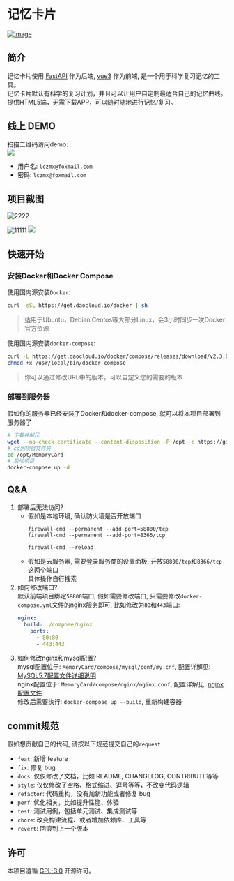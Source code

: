 # 记忆卡片

[![image](https://badgen.net/badge/license/GPL-3.0/green)](https://github.com/lczmx/MemoryCard/blob/main/LICENSE)
## 简介
记忆卡片使用 [FastAPI](https://github.com/tiangolo/fastapi) 作为后端, [vue3](https://github.com/vuejs/core) 作为前端, 是一个用于科学复习记忆的工具。  
记忆卡片默认有科学的复习计划，并且可以让用户自定制最适合自己的记忆曲线。提供HTML5端，无需下载APP，可以随时随地进行记忆/复习。
## 线上 DEMO
扫描二维码访问demo:  
![](https://raw.githubusercontent.com/lczmx/MemoryCard/main/static/images/QRcode.png)


- 用户名: `lczmx@foxmail.com`
- 密码: `lczmx@foxmail.com`


## 项目截图

![2222](https://picx.zhimg.com/80/v2-23d671bf74a246c54b1256bd2322d461_720w.webp)

![11111](https://file.lczmx.top/afs/MemoryCard/analyse-review.png)
<img src="https://file.lczmx.top/afs/MemoryCard/analyse-review.png" style="max-width: 100%;">
## 快速开始
### 安装Docker和Docker Compose
使用国内源安装`Docker`:  
```bash
curl -sSL https://get.daocloud.io/docker | sh
```
> 适用于Ubuntu，Debian,Centos等大部分Linux，会3小时同步一次Docker官方资源  

使用国内源安装`docker-compose`:  
```bash
curl -L https://get.daocloud.io/docker/compose/releases/download/v2.3.0/docker-compose-`uname -s`-`uname -m` > /usr/local/bin/docker-compose
chmod +x /usr/local/bin/docker-compose
```
> 你可以通过修改URL中的版本，可以自定义您的需要的版本  

### 部署到服务器
假如你的服务器已经安装了Docker和docker-compose, 就可以将本项目部署到服务器了 
```bash
# 下载并解压
wget --no-check-certificate --content-disposition -P /opt -c https://github.com/lczmx/MemoryCard/releases/download/v0.2.1/memorycard-0.2.1.tar.gz&&tar -zxvf /opt/memorycard-0.2.1.tar.gz -C /opt 
# cd到项目文件夹
cd /opt/MemoryCard
# 启动项目
docker-compose up -d
```
## Q&A
1. 部署后无法访问?
   - 假如是本地环境, 确认防火墙是否开放端口
     ```base
     firewall-cmd --permanent --add-port=58800/tcp
     firewall-cmd --permanent --add-port=8366/tcp
    
     firewall-cmd --reload
     ```
   - 假如是云服务器, 需要登录服务商的设置面板, 开放`58800/tcp`和`8366/tcp`这两个端口  
    具体操作自行搜索
2. 如何修改端口?  
   默认前端项目绑定`58800`端口, 假如需要修改端口, 只需要修改`docker-compose.yml`文件的nginx服务即可, 比如修改为`80`和`443`端口:
   ```yaml
   nginx:
     build: ./compose/nginx
       ports:
         - 80:80
         - 443:443
   ```
3. 如何修改nginx和mysql配置?  
   mysql配置位于: `MemoryCard/compose/mysql/conf/my.cnf`, 配置详解见: [MySQL5.7配置文件详细说明](https://developer.aliyun.com/article/838873)  
   nginx配置位于: `MemoryCard/compose/nginx/nginx.conf`, 配置详解见: [nginx配置文件](https://www.cnblogs.com/lczmx/p/14978241.html#%E4%BA%86%E8%A7%A3%E9%85%8D%E7%BD%AE%E6%96%87%E4%BB%B6)  
   修改后需要执行: `docker-compose up --build`, 重新构建容器
## commit规范
假如想贡献自己的代码, 请按以下规范提交自己的`request`

- `feat`: 新增 feature
- `fix`: 修复 bug
- `docs`: 仅仅修改了文档，比如 README, CHANGELOG, CONTRIBUTE等等
- `style`: 仅仅修改了空格、格式缩进、逗号等等，不改变代码逻辑
- `refactor`: 代码重构，没有加新功能或者修复 bug
- `perf`: 优化相关，比如提升性能、体验
- `test`: 测试用例，包括单元测试、集成测试等
- `chore`: 改变构建流程、或者增加依赖库、工具等
- `revert`: 回滚到上一个版本

## 许可
本项目遵循 [GPL-3.0](https://github.com/lczmx/MemoryCard/blob/main/LICENSE) 开源许可。
